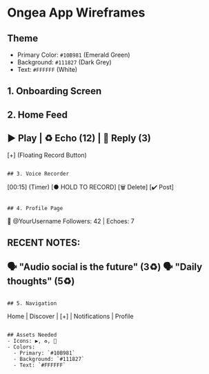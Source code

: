 # Ongea App Wireframes

## Theme
- Primary Color: `#10B981` (Emerald Green)
- Background: `#111827` (Dark Grey)
- Text: `#FFFFFF` (White)

## 1. Onboarding Screen

## 2. Home Feed
▶️ Play | ♻️ Echo (12) | 💬 Reply (3)  
-------------------------

[+] (Floating Record Button)
```

## 3. Voice Recorder
```
[00:15] (Timer)
[● HOLD TO RECORD]
[🗑️ Delete] [✔️ Post]
```

## 4. Profile Page
```
👤 @YourUsername
Followers: 42 | Echoes: 7

RECENT NOTES:
-------------------------
🗣️ "Audio social is the future" (3♻️)
🗣️ "Daily thoughts" (5♻️)
-------------------------
```

## 5. Navigation
```
Home | Discover | [+] | Notifications | Profile
```

## Assets Needed
- Icons: ▶️, ♻️, 💬  
- Colors:  
  - Primary: `#10B981`  
  - Background: `#111827`  
  - Text: `#FFFFFF`  
```

